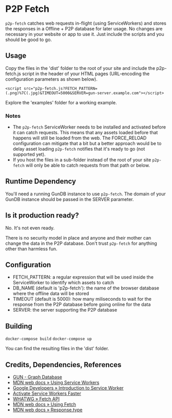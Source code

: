 
# P2P Fetch

`p2p-fetch` catches web requests in-flight (using ServiceWorkers) and stores the responses in a Offline + P2P database for later usage.
No changes are necessary in your website or app to use it. Just include the scripts and you should be good to go.

## Usage

Copy the files in the 'dist' folder to the root of your site and include the p2p-fetch.js script in the header of your HTML pages (URL-encoding the configuration parameters as shown below).

```
<script src="p2p-fetch.js?FETCH_PATTERN=(.png)%7C(.jpg)&TIMEOUT=5000&SERVER=gun-server.example.com"></script>
```

Explore the 'examples' folder for a working example.

### Notes
 * The `p2p-fetch` ServiceWorker needs to be installed and activated before it can catch requests. This means that any assets loaded before that happens will still be loaded from the web. The FORCE_RELOAD configuration can mitigate that a bit but a better approach would be to delay asset loading `p2p-fetch` notifies that it's ready to go (not supported yet).
 * If you host the files in a sub-folder instead of the root of your site `p2p-fetch` will only be able to catch requests from that path or below.

## Runtime Dependency

You'll need a running GunDB instance to use `p2p-fetch`.
The domain of your GunDB instance should be passed in the SERVER parameter.

## Is it production ready?

No. It's not even ready.

There is no security model in place and anyone and their mother can change the data in the P2P database.
Don't trust `p2p-fetch` for anything other than harmless fun.

## Configuration

 * FETCH_PATTERN: a regular expression that will be used inside the ServiceWorker to identify which assets to catch
 * DB_NAME (default is 'p2p-fetch'): the name of the browser database where the offline data will be stored
 * TIMEOUT (default is 5000): how many miliseconds to wait for the response from the P2P database before going online for the data
 * SERVER: the server supporting the P2P database

## Building

`docker-compose build`
`docker-compose up`

You can find the resulting files in the 'dist' folder.

## Credits, Dependencies, References

 * [GUN - Graph Database](https://github.com/amark/gun)
 * [MDN web docs » Using Service Workers](https://developer.mozilla.org/en-US/docs/Web/API/Service_Worker_API/Using_Service_Workers)
 * [Google Developers » Introduction to Service Worker ](https://developers.google.com/web/ilt/pwa/introduction-to-service-worker)
 * [Activate Service Workers Faster](https://davidwalsh.name/service-worker-claim)
 * [WHATWG » Fetch API](https://fetch.spec.whatwg.org/)
 * [MDN web docs » Using Fetch](https://developer.mozilla.org/en-US/docs/Web/API/Fetch_API/Using_Fetch)
 * [MDN web docs » Response.type](https://developer.mozilla.org/en-US/docs/Web/API/Response/type)
